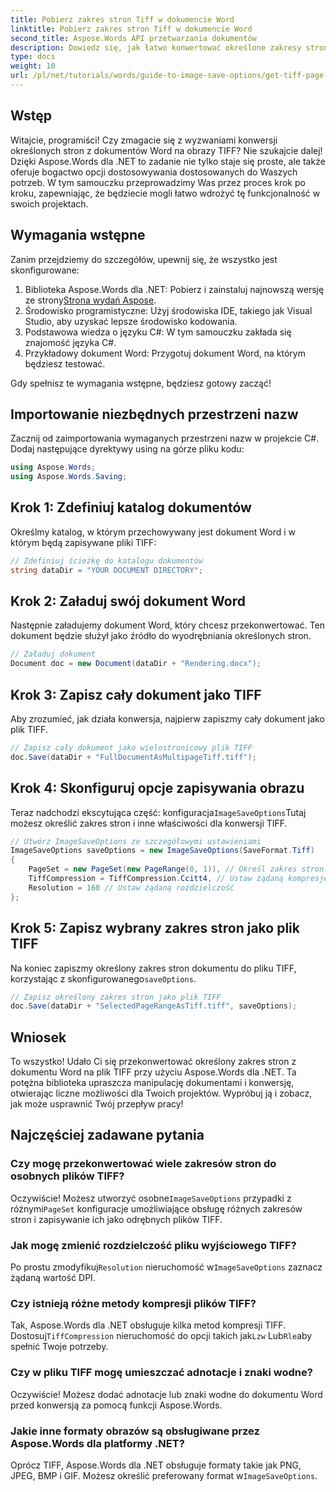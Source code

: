 ```yaml
---
title: Pobierz zakres stron Tiff w dokumencie Word
linktitle: Pobierz zakres stron Tiff w dokumencie Word
second_title: Aspose.Words API przetwarzania dokumentów
description: Dowiedz się, jak łatwo konwertować określone zakresy stron na obrazy TIFF za pomocą Aspose.Words dla .NET. Ten przewodnik krok po kroku przeprowadzi Cię przez cały proces.
type: docs
weight: 10
url: /pl/net/tutorials/words/guide-to-image-save-options/get-tiff-page-range-word-document/
---
```

## Wstęp

Witajcie, programiści! Czy zmagacie się z wyzwaniami konwersji określonych stron z dokumentów Word na obrazy TIFF? Nie szukajcie dalej! Dzięki Aspose.Words dla .NET to zadanie nie tylko staje się proste, ale także oferuje bogactwo opcji dostosowywania dostosowanych do Waszych potrzeb. W tym samouczku przeprowadzimy Was przez proces krok po kroku, zapewniając, że będziecie mogli łatwo wdrożyć tę funkcjonalność w swoich projektach.

## Wymagania wstępne

Zanim przejdziemy do szczegółów, upewnij się, że wszystko jest skonfigurowane:

1.  Biblioteka Aspose.Words dla .NET: Pobierz i zainstaluj najnowszą wersję ze strony[Strona wydań Aspose](https://releases.aspose.com/words/net/).
2. Środowisko programistyczne: Użyj środowiska IDE, takiego jak Visual Studio, aby uzyskać lepsze środowisko kodowania.
3. Podstawowa wiedza o języku C#: W tym samouczku zakłada się znajomość języka C#.
4. Przykładowy dokument Word: Przygotuj dokument Word, na którym będziesz testować.

Gdy spełnisz te wymagania wstępne, będziesz gotowy zacząć!

## Importowanie niezbędnych przestrzeni nazw

Zacznij od zaimportowania wymaganych przestrzeni nazw w projekcie C#. Dodaj następujące dyrektywy using na górze pliku kodu:

```csharp
using Aspose.Words;
using Aspose.Words.Saving;
```

## Krok 1: Zdefiniuj katalog dokumentów

Określmy katalog, w którym przechowywany jest dokument Word i w którym będą zapisywane pliki TIFF:

```csharp
// Zdefiniuj ścieżkę do katalogu dokumentów
string dataDir = "YOUR DOCUMENT DIRECTORY";
```

## Krok 2: Załaduj swój dokument Word

Następnie załadujemy dokument Word, który chcesz przekonwertować. Ten dokument będzie służył jako źródło do wyodrębniania określonych stron.

```csharp
// Załaduj dokument
Document doc = new Document(dataDir + "Rendering.docx");
```

## Krok 3: Zapisz cały dokument jako TIFF

Aby zrozumieć, jak działa konwersja, najpierw zapiszmy cały dokument jako plik TIFF.

```csharp
// Zapisz cały dokument jako wielostronicowy plik TIFF
doc.Save(dataDir + "FullDocumentAsMultipageTiff.tiff");
```

## Krok 4: Skonfiguruj opcje zapisywania obrazu

 Teraz nadchodzi ekscytująca część: konfiguracja`ImageSaveOptions`Tutaj możesz określić zakres stron i inne właściwości dla konwersji TIFF.

```csharp
// Utwórz ImageSaveOptions ze szczegółowymi ustawieniami
ImageSaveOptions saveOptions = new ImageSaveOptions(SaveFormat.Tiff)
{
    PageSet = new PageSet(new PageRange(0, 1)), // Określ zakres stron (od zera)
    TiffCompression = TiffCompression.Ccitt4, // Ustaw żądaną kompresję TIFF
    Resolution = 160 // Ustaw żądaną rozdzielczość
};
```

## Krok 5: Zapisz wybrany zakres stron jako plik TIFF

Na koniec zapiszmy określony zakres stron dokumentu do pliku TIFF, korzystając z skonfigurowanego`saveOptions`.

```csharp
// Zapisz określony zakres stron jako plik TIFF
doc.Save(dataDir + "SelectedPageRangeAsTiff.tiff", saveOptions);
```

## Wniosek

To wszystko! Udało Ci się przekonwertować określony zakres stron z dokumentu Word na plik TIFF przy użyciu Aspose.Words dla .NET. Ta potężna biblioteka upraszcza manipulację dokumentami i konwersję, otwierając liczne możliwości dla Twoich projektów. Wypróbuj ją i zobacz, jak może usprawnić Twój przepływ pracy!

## Najczęściej zadawane pytania

### Czy mogę przekonwertować wiele zakresów stron do osobnych plików TIFF?

 Oczywiście! Możesz utworzyć osobne`ImageSaveOptions` przypadki z różnymi`PageSet` konfiguracje umożliwiające obsługę różnych zakresów stron i zapisywanie ich jako odrębnych plików TIFF.

### Jak mogę zmienić rozdzielczość pliku wyjściowego TIFF?

 Po prostu zmodyfikuj`Resolution` nieruchomość w`ImageSaveOptions` zaznacz żądaną wartość DPI.

### Czy istnieją różne metody kompresji plików TIFF?

 Tak, Aspose.Words dla .NET obsługuje kilka metod kompresji TIFF. Dostosuj`TiffCompression` nieruchomość do opcji takich jak`Lzw` Lub`Rle`aby spełnić Twoje potrzeby.

### Czy w pliku TIFF mogę umieszczać adnotacje i znaki wodne?

Oczywiście! Możesz dodać adnotacje lub znaki wodne do dokumentu Word przed konwersją za pomocą funkcji Aspose.Words.

### Jakie inne formaty obrazów są obsługiwane przez Aspose.Words dla platformy .NET?

 Oprócz TIFF, Aspose.Words dla .NET obsługuje formaty takie jak PNG, JPEG, BMP i GIF. Możesz określić preferowany format w`ImageSaveOptions`.